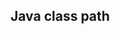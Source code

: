 ## Java class path

[引用链接]: https://howtodoinjava.com/java/basics/java-classpath/#:~:text=Java%20Classpath%201%20The%20default%20value%20of%20the,you%20specify%20multiple%20classpath%20entries%20is%20important.%20



